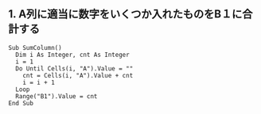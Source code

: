 ## 1. A列に適当に数字をいくつか入れたものをB１に合計する

```vba
Sub SumColumn()
  Dim i As Integer, cnt As Integer
  i = 1
  Do Until Cells(i, "A").Value = ""
    cnt = Cells(i, "A").Value + cnt
    i = i + 1
  Loop
  Range("B1").Value = cnt
End Sub
```
